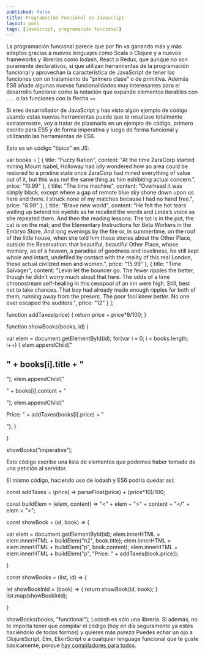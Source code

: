 ```yaml
---
published: false
title: Programación Funcional en Javascript
layout: post
tags: [JavaScript, programación funcional]
---
```


La programación funcional parece que por fin va ganando más y más adeptos gracias a nuevos lenguajes como Scala o Clojure y a nuevos frameworks y librerías como lodash, React o Redux, que aunque no son puramente declarativos, sí que utilizan herramientas de la programación funcional y aprovechan la característica de JavaScript de tener las funciones con un tratamiento de "primera clase" o de primitiva. Además ES6 añade algunas nuevas funcionalidades muy interesantes para el desarrollo funcional como la notación que expande elementos iterables con `...` o las funciones con la flecha `=>`

Si eres desarrollador de JavaScript y has visto algún ejemplo de código usando estas nuevas herramientas puede que te resultase totalmente extraterrestre, voy a tratar de plasmarlo en un ejemplo de código, primero escrito para ES5 y de forma imperativa y luego de forma funcional y utilizando las herramientas de ES6.

Esto es un código "típico" en JS:


var books = [
  { 
    title: "Fuzzy Nation",
    content: "At the time ZaraCorp started mining Mount Isabel, Holloway had idly wondered how an area could be restored to a pristine state once ZaraCorp had mined everything of value out of it, but this was not the same thing as him exhibiting actual concern.",
    price: "10.99"
  },
  { 
    title: "The time machine",
    content: "Overhead it was simply black, except where a gap of remote blue sky shone down upon us here and there. I struck none of my matches because I had no hand free.",
    price: "8.99"
  },
  { 
    title: "Brave new world",
    content: "He felt the hot tears welling up behind his eyelids as he recalled the words and Linda’s voice as she repeated them. And then the reading lessons: The tot is in the pot, the cat is on the mat; and the Elementary Instructions for Beta Workers in the Embryo Store. And long evenings by the fire or, in summertime, on the roof of the little house, when she told him those stories about the Other Place, outside the Reservation: that beautiful, beautiful Other Place, whose memory, as of a heaven, a paradise of goodness and loveliness, he still kept whole and intact, undefiled by contact with the reality of this real London, these actual civilized men and women.",
    price: "15.99"
  },
  { 
    title: "Time Salvager",
    content: "Levin let the bouncer go. The fewer ripples the better, though he didn’t worry much about that here. The odds of a time chronostream self-healing in this cesspool of an inn were high. Still, best not to take chances. That boy had already made enough ripples for both of them, running away from the present. The poor fool knew better. No one ever escaped the auditors.",
    price: "12"
  }
];

function addTaxes(price) {
  return price + price*8/100;
}

function showBooks(books, id) {
  
  var elem = document.getElementById(id);
  for(var i = 0; i < books.length; i++) {
    elem.appendChild("<h2>" + books[i].title + "</h2>");
    elem.appendChild("<p>" + books[i].content + "</p>");
    elem.appendChild("<p>Price: " + addTaxes(books[i].price) + "</p>"); 
  }

}

showBooks("imperative");


Este código escribe una lista de elementos que podemos haber tomado de una petición al servidor.

El mismo código, haciendo uso de lodash y ES6 podría quedar así:

const addTaxes = (price) => parseFloat(price) + (price*10)/100;

const buildElem = (elem, content) => 
  "<" + elem + ">" + content + "</" + elem + ">";

const showBook = (id, book) => {

  var elem = document.getElementById(id);
  elem.innerHTML = elem.innerHTML + buildElem("h2", book.title);
  elem.innerHTML = elem.innerHTML + buildElem("p", book.content); 
  elem.innerHTML = elem.innerHTML + buildElem("p", "Price: " + addTaxes(book.price));

}

const showBooks = (list, id) => {
  
  let showBookInId = (book) => { return showBook(id, book); } 
  list.map(showBookInId);

}

showBooks(books, "functional");
Lodash es sólo una librería. Si además, no te importa tener que compilar el código (hoy en día seguramente ya estés haciéndolo de todas formas) y quieres más *pureza* Puedes echar un ojo a ClojureScript, Elm, ElixirScript o a cualquier lenguage funcional que te guste básicamente, porque [hay compiladores para todos](https://github.com/jashkenas/coffeescript/wiki/List-of-languages-that-compile-to-JS).